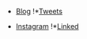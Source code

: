* [Blog](https://dev.to/twizelissa)                                 !*[Tweets](https://twitter.com/TwizeyimanaEli4)


* [Instagram](https://www.instagram.com/twizelissa)                 !*[Linked](https://www.linkedin.com/in/twizelissa-twizelissa-93a7971a0/)
